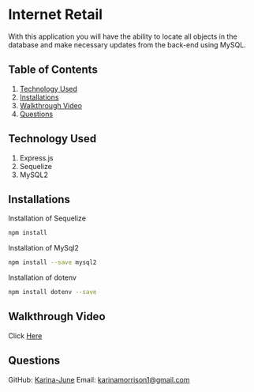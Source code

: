 # Internet Retail

With this application you will have the ability to locate all objects in the database and make necessary updates from the back-end using MySQL.

## Table of Contents

1. [Technology Used](#technology-used)
2. [Installations](#installations)
3. [Walkthrough Video](#Walkthrough-Video)
4. [Questions](#questions)

## Technology Used
 1. Express.js
 2. Sequelize
 3. MySQL2

## Installations
Installation of Sequelize
```bash
npm install
```

Installation of MySql2
```bash
npm install --save mysql2
```

Installation of dotenv
```bash
npm install dotenv --save
```
## Walkthrough Video

Click [Here](https://drive.google.com/file/d/1AsqfJo3o4HwJbZ08osB_rV9-lnZu4teV/view)

## Questions 
GitHub: [Karina-June](https://github.com/Karina-June)
Email: karinamorrison1@gmail.com